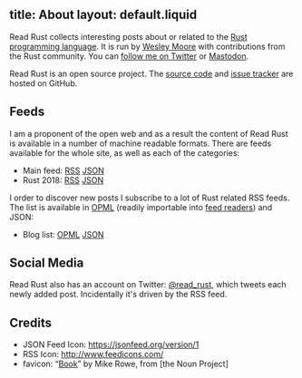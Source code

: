 title: About
layout: default.liquid
---

Read Rust collects interesting posts about or related to the [Rust programming
language][rust-lang]. It is run by [Wesley Moore][wezm] with contributions
from the Rust community. You can [follow me on Twitter][@wezm] or [Mastodon].

Read Rust is an open source project. The [source code][source] and [issue
tracker][issues] are hosted on GitHub.

<h2 id="feeds">Feeds</h2>

I am a proponent of the open web and as a result the content of Read Rust is
available in a number of machine readable formats. There are feeds available
for the whole site, as well as each of the categories:

* Main feed: [RSS](/feed.rss) [JSON](feed.json)
* Rust 2018: [RSS](/rust2018/feed.rss) [JSON](/rust2018/feed.json)

I order to discover new posts I subscribe to a lot of Rust related RSS feeds.
The list is available in [OPML] (readily importable into [feed readers](/faq.html#subscribe)) and JSON:

* Blog list: [OPML](/rust-blogs.opml) [JSON]()

## Social Media

Read Rust also has an account on Twitter: [@read_rust], which tweets
each newly added post. Incidentally it's driven by the RSS feed.

## Credits

* JSON Feed Icon: <https://jsonfeed.org/version/1>
* RSS Icon: <http://www.feedicons.com/>
* favicon: “[Book][favicon]” by Mike Rowe, from [the Noun Project]

[favicon]: https://thenounproject.com/term/book/17900
[rust-lang]: https://www.rust-lang.org/
[wezm]: http://www.wezm.net/about/
[source]: https://github.com/wezm/read-rust
[issues]: https://github.com/wezm/read-rust/issues
[@wezm]: https://twitter.com/wezm
[@read_rust]: https://twitter.com/read_rust
[OPML]: https://en.wikipedia.org/wiki/OPML
[Mastodon]: https://mastodon.social/@wezm
